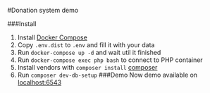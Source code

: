 #Donation system demo

###Install
1) Install [Docker Compose](https://docs.docker.com/compose/install/)
2) Copy `.env.dist` to `.env` and fill it with your data
3) Run `docker-compose up -d` and wait util it finished
4) Run `docker-compose exec php bash` to connect to PHP container
5) Install vendors with `composer install` [composer](https://getcomposer.org/)
6) Run `composer dev-db-setup`
###Demo
Now demo available on [localhost:6543](http://localhost:6543)
